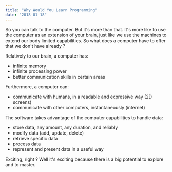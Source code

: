 ```yaml
---
title: "Why Would You Learn Programming"
date: "2018-01-18"
---
```


So you can talk to the computer. But it's more than that. It's more like to use the computer as an extension of your brain, just like we use the machines to extend our body limited capabilities. So what does a computer have to offer that we don't have already ?

Relatively to our brain, a computer has:

*   infinite memory
*   infinite processing power
*   better communication skills in certain areas

Furthermore, a computer can:

*   communicate with humans, in a readable and expressive way (2D screens)
*   communicate with other computers, instantaneously (internet)

The software takes advantage of the computer capabilities to handle data:

*   store data, any amount, any duration, and reliably
*   modify data (add, update, delete)
*   retrieve specific data
*   process data
*   represent and present data in a useful way

Exciting, right ? Well it's exciting because there is a big potential to explore and to master.